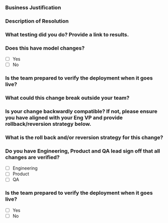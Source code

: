 ### Business Justification

### Description of Resolution

### What testing did you do? Provide a link to results.

### Does this have model changes?

- [ ] Yes
- [ ] No

### Is the team prepared to verify the deployment when it goes live?

### What could this change break outside your team?

### Is your change backwardly compatible? If not, please ensure you have aligned with your Eng VP and provide rollback/reversion strategy below.

### What is the roll back and/or reversion strategy for this change?

### Do you have Engineering, Product and QA lead sign off that all changes are verified?

- [ ] Engineering
- [ ] Product
- [ ] QA

### Is the team prepared to verify the deployment when it goes live?

- [ ] Yes
- [ ] No
